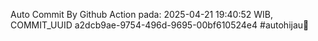 Auto Commit By Github Action pada: 2025-04-21 19:40:52 WIB, COMMIT_UUID a2dcb9ae-9754-496d-9695-00bf610524e4 #autohijau🗿
